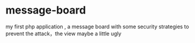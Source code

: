 # message-board
my first php application , a message board with some security  strategies to prevent the attack，the view maybe a little ugly
